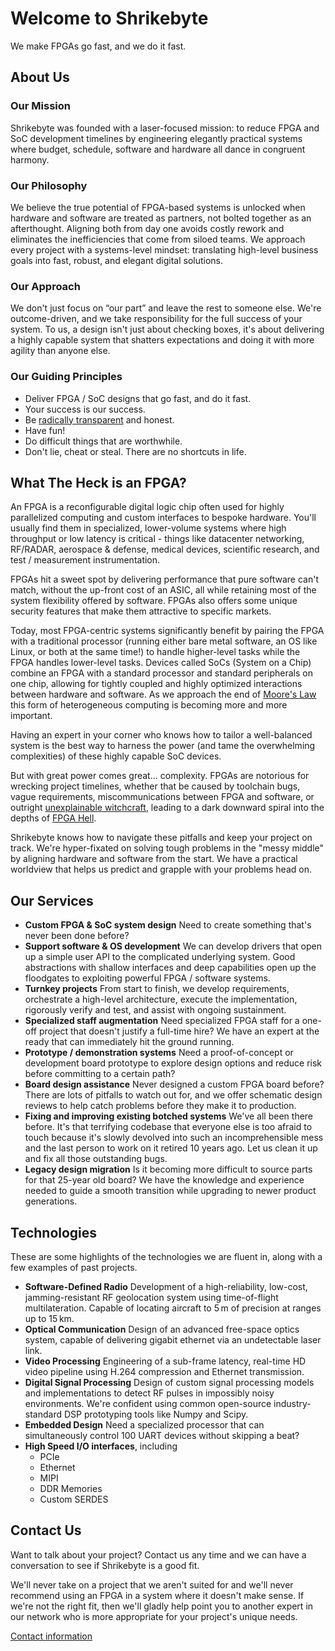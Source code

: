 # Welcome to Shrikebyte

We make FPGAs go fast, and we do it fast.

## About Us

### Our Mission

Shrikebyte was founded with a laser-focused mission: to reduce FPGA and SoC
development timelines by engineering elegantly practical systems where
budget, schedule, software and hardware all dance in congruent harmony.

### Our Philosophy

We believe the true potential of FPGA-based systems is unlocked when hardware
and software are treated as partners, not bolted together as an afterthought.
Aligning both from day one avoids costly rework and eliminates the
inefficiencies that come from siloed teams. We approach every project with
a systems-level mindset: translating high-level business goals into fast,
robust, and elegant digital solutions.

### Our Approach

We don't just focus on “our part” and leave the rest to someone else.
We're outcome-driven, and we take responsibility for the full success
of your system. To us, a design isn't just about checking boxes, it's about
delivering a highly capable system that shatters expectations
and doing it with more agility than anyone else.

### Our Guiding Principles

- Deliver FPGA / SoC designs that go fast, and do it fast.
- Your success is our success.
- Be [radically transparent](https://www.principles.com/principles/f6412dca-b3f9-4dd0-bb65-274869dd21ed) and honest.
- Have fun!
- Do difficult things that are worthwhile.
- Don't lie, cheat or steal. There are no shortcuts in life.

## What The Heck is an FPGA?

An FPGA is a reconfigurable digital logic chip often used for highly
parallelized computing and custom interfaces to bespoke hardware.
You'll usually find them in specialized, lower-volume systems where high throughput
or low latency is critical -
things like datacenter networking, RF/RADAR, aerospace & defense,
medical devices, scientific research, and test / measurement instrumentation.

FPGAs hit a sweet spot by delivering performance that pure software
can't match, without the up-front cost of an ASIC, all while retaining most of
the system flexibility offered by software. FPGAs also offers some
unique security features that make them attractive to specific markets.

Today, most FPGA-centric systems significantly benefit by pairing the FPGA with
a traditional processor (running either bare metal software, an OS like Linux, or both at the same time!) to
handle higher-level tasks while the FPGA handles lower-level tasks. Devices called SoCs
(System on a Chip) combine an FPGA with a standard processor and standard peripherals on one chip,
allowing for tightly coupled and highly optimized interactions between hardware
and software. As we approach the end of [Moore's Law](https://en.wikipedia.org/wiki/Moore%27s_law)
this form of heterogeneous computing is becoming more and more important.

Having an expert in your corner who knows how to
tailor a well-balanced system is the best way to harness the power (and tame
the overwhelming complexities) of these highly capable SoC devices.

But with great power comes great... complexity.
FPGAs are notorious for wrecking project timelines, whether that be caused by
toolchain bugs, vague requirements, miscommunications between FPGA and software,
or outright
[unexplainable witchcraft](https://news.ycombinator.com/item?id=39751509#:~:text=Unconventional%20Uses%20of%20FPGAs%20%7C%20Hacker%20News&text=%3E%20A%20ring%20oscillator%20in%20an,the%20ring%20oscillator%20will%20shift.),
leading to a dark downward spiral into
the depths of [FPGA Hell](https://zipcpu.com/fpga-hell.html).

Shrikebyte knows
how to navigate these pitfalls and keep your project on track. We're
hyper-fixated
on solving tough problems in the "messy middle" by aligning hardware and software
from the start. We have a practical worldview that helps us predict and grapple with
your problems head on.

## Our Services

- **Custom FPGA & SoC system design**
  Need to create something that's never been done before?
- **Support software & OS development**
  We can develop drivers that open up a simple user API to the complicated
  underlying system. Good abstractions with shallow interfaces and deep
  capabilities open up the floodgates to exploiting powerful FPGA / software systems.
- **Turnkey projects**
  From start to finish, we develop requirements, orchestrate a high-level
  architecture, execute the implementation, rigorously verify and test, and
  assist with ongoing sustainment.
- **Specialized staff augmentation**
  Need specialized FPGA staff for a one-off project that doesn't justify
  a full-time hire? We have an expert at the ready that can immediately
  hit the ground running.
- **Prototype / demonstration systems**
  Need a proof-of-concept or development board prototype to explore design
  options and reduce risk before committing to a certain path?
- **Board design assistance**
  Never designed a custom FPGA board before? There are lots of pitfalls to
  watch out for, and we offer schematic design reviews to help catch problems
  before they make it to production.
- **Fixing and improving existing botched systems**
  We've all been there before. It's that terrifying codebase that everyone
  else is too afraid to touch because it's slowly devolved into such an
  incomprehensible mess and the last person to work on it retired 10 years ago. Let us clean it up and fix all those
  outstanding bugs.
- **Legacy design migration**
  Is it becoming more difficult to source parts for that 25-year old board?
  We have the knowledge and experience needed to guide a smooth transition
  while upgrading to newer product generations.

## Technologies

These are some highlights of the technologies we are fluent in, along with a
few examples of past projects.

- **Software-Defined Radio**
  Development of a high-reliability, low-cost, jamming-resistant RF
  geolocation system using time-of-flight multilateration. Capable of
  locating aircraft to 5 m of precision at ranges up to 15 km.
- **Optical Communication**
  Design of an advanced free-space optics system, capable of delivering
  gigabit ethernet via an undetectable laser link.
- **Video Processing**
  Engineering of a sub-frame latency, real-time HD video pipeline using
  H.264 compression and Ethernet transmission.
- **Digital Signal Processing**
  Design of custom signal processing models and implementations to detect
  RF pulses in impossibly noisy environments. We're confident using
  common open-source industry-standard DSP prototyping tools like
  Numpy and Scipy.
- **Embedded Design**
  Need a specialized processor that can simultaneously control 100 UART
  devices without skipping a beat?
- **High Speed I/O interfaces**, including
  - PCIe
  - Ethernet
  - MIPI
  - DDR Memories
  - Custom SERDES

## Contact Us

Want to talk about your project? Contact us any time and we can have a
conversation to see if Shrikebyte is a good fit.

We'll never take on a project that we aren't suited for and we'll never
recommend using an FPGA in a system where it doesn't make sense.
If we're not the right fit, then we'll gladly help point you to another expert
in our network who is more appropriate for your project's unique needs.

[Contact information](/contact/)
